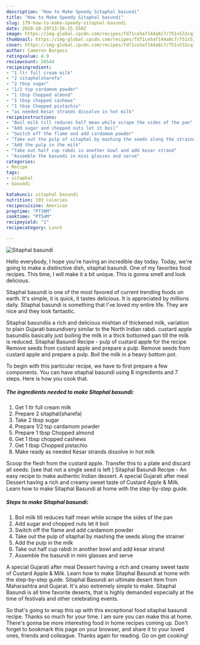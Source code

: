 ```yaml
---
description: "How to Make Speedy Sitaphal basundi"
title: "How to Make Speedy Sitaphal basundi"
slug: 179-how-to-make-speedy-sitaphal-basundi
date: 2020-10-29T13:56:15.550Z
image: https://img-global.cpcdn.com/recipes/fd71ce5af144a8c7/751x532cq70/sitaphal-basundi-recipe-main-photo.jpg
thumbnail: https://img-global.cpcdn.com/recipes/fd71ce5af144a8c7/751x532cq70/sitaphal-basundi-recipe-main-photo.jpg
cover: https://img-global.cpcdn.com/recipes/fd71ce5af144a8c7/751x532cq70/sitaphal-basundi-recipe-main-photo.jpg
author: Cameron Burgess
ratingvalue: 4.9
reviewcount: 26544
recipeingredient:
- "1 ltr full cream milk"
- "2 sitaphalsharefa"
- "2 tbsp sugar"
- "1/2 tsp cardamom powder"
- "1 tbsp Chopped almond"
- "1 tbsp chopped cashews"
- "1 tbsp Chopped pistachio"
- "as needed Kesar strands dissolve in hot milk"
recipeinstructions:
- "Boil milk till reduces half mean while scrape the sides of the pan"
- "Add sugar and chopped nuts let it boil"
- "Switch off the flame and add cardamom powder"
- "Take out the pulp of sitaphal by mashing the seeds along the strainer"
- "Add the pulp in the milk"
- "Take out half cup rabdi in another bowl and add kesar strand"
- "Assemble the basundi in mini glasses and serve"
categories:
- Recipe
tags:
- sitaphal
- basundi

katakunci: sitaphal basundi 
nutrition: 193 calories
recipecuisine: American
preptime: "PT30M"
cooktime: "PT54M"
recipeyield: "1"
recipecategory: Lunch

---
```



![Sitaphal basundi](https://img-global.cpcdn.com/recipes/fd71ce5af144a8c7/751x532cq70/sitaphal-basundi-recipe-main-photo.jpg)

Hello everybody, I hope you're having an incredible day today. Today, we're going to make a distinctive dish, sitaphal basundi. One of my favorites food recipes. This time, I will make it a bit unique. This is gonna smell and look delicious.

Sitaphal basundi is one of the most favored of current trending foods on earth. It's simple, it is quick, it tastes delicious. It is appreciated by millions daily. Sitaphal basundi is something that I've loved my entire life. They are nice and they look fantastic.

Sitaphal basundiis a rich and delicious mishtan of thickened milk, variation to plain Gujarati basundivery similar to the North Indian rabdi. custard apple basundiis basically just boiling the milk in a thick bottomed pan till the milk is reduced. Sitaphal Basundi Recipe - pulp of custard apple for the recipe Remove seeds from custard apple and prepare a pulp. Remove seeds from custard apple and prepare a pulp. Boil the milk in a heavy bottom pot.


To begin with this particular recipe, we have to first prepare a few components. You can have sitaphal basundi using 8 ingredients and 7 steps. Here is how you cook that.

<!--inarticleads1-->

##### The ingredients needed to make Sitaphal basundi:

1. Get 1 ltr full cream milk
1. Prepare 2 sitaphal(sharefa)
1. Take 2 tbsp sugar
1. Prepare 1/2 tsp cardamom powder
1. Prepare 1 tbsp Chopped almond
1. Get 1 tbsp chopped cashews
1. Get 1 tbsp Chopped pistachio
1. Make ready as needed Kesar strands dissolve in hot milk


Scoop the flesh from the custard apple. Transfer this to a plate and discard all seeds. [see that not a single seed is left ] Sitaphal Basundi Recipe - An easy recipe to make authentic Indian dessert. A special Gujarati after meal Dessert having a rich and creamy sweet taste of Custard Apple &amp; Milk. Learn how to make Sitaphal Basundi at home with the step-by-step guide. 

<!--inarticleads2-->

##### Steps to make Sitaphal basundi:

1. Boil milk till reduces half mean while scrape the sides of the pan
1. Add sugar and chopped nuts let it boil
1. Switch off the flame and add cardamom powder
1. Take out the pulp of sitaphal by mashing the seeds along the strainer
1. Add the pulp in the milk
1. Take out half cup rabdi in another bowl and add kesar strand
1. Assemble the basundi in mini glasses and serve


A special Gujarati after meal Dessert having a rich and creamy sweet taste of Custard Apple &amp; Milk. Learn how to make Sitaphal Basundi at home with the step-by-step guide. Sitaphal Basundi an ultimate desert item from Maharashtra and Gujarat. It&#39;s also extremely simple to make. Sitaphal Basundi is all time favorite deserts, that is highly demanded especially at the time of festivals and other celebrating events. 

So that's going to wrap this up with this exceptional food sitaphal basundi recipe. Thanks so much for your time. I am sure you can make this at home. There's gonna be more interesting food in home recipes coming up. Don't forget to bookmark this page on your browser, and share it to your loved ones, friends and colleague. Thanks again for reading. Go on get cooking!
